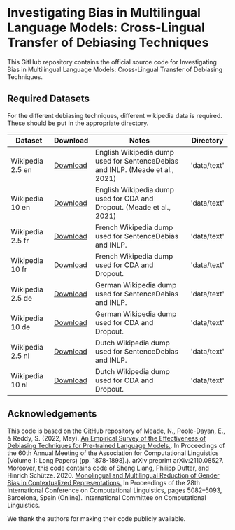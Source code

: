 # Investigating Bias in Multilingual Language Models: Cross-Lingual Transfer of Debiasing Techniques
This GitHub repository contains the official source code for Investigating Bias in Multilingual Language Models: Cross-Lingual Transfer of Debiasing Techniques.


## Required Datasets
For the different debiasing techniques, different wikipedia data is required. These should be put in the appropriate directory.


|Dataset | Download | Notes | Directory|
|--------|----------|-------|----------|
|Wikipedia 2.5 en |[Download](https://drive.google.com/file/d/1nGcRFOBep_M7HjvC_qM-9JFee_rWQRQO/view?usp=sharing)| English Wikipedia dump used for SentenceDebias and INLP. (Meade et al., 2021) |'data/text'|
|Wikipedia 10 en  |[Download](https://drive.google.com/file/d/1yQbZMGuUa3taP_xoGThRq0vkb9Kj0uC-/view?usp=sharing)| English Wikipedia dump used for CDA and Dropout. (Meade et al., 2021) |'data/text'|
|Wikipedia 2.5 fr |[Download](https://drive.google.com/file/d/1TAQYkB9kniSX5-2IppPJR8xiTbMFRwrx/view?usp=sharing)| French Wikipedia dump used for SentenceDebias and INLP. |'data/text'|
|Wikipedia 10 fr  |[Download](https://drive.google.com/file/d/1HEQ-55kH4BIGBHU_84FsyMZwLg3kgwJX/view?usp=sharing)| French Wikipedia dump used for CDA and Dropout. |'data/text'|
|Wikipedia 2.5 de |[Download](https://drive.google.com/file/d/1RRizrCShzT7yk8hRMDN6Zj-HoyfqQkPt/view?usp=sharing)| German Wikipedia dump used for SentenceDebias and INLP. |'data/text'|
|Wikipedia 10 de  |[Download](https://drive.google.com/file/d/1pvKXfK-oyfE-_j1M3BL4LD94XT10p4go/view?usp=sharing)| German Wikipedia dump used for CDA and Dropout. |'data/text'|
|Wikipedia 2.5 nl |[Download](https://drive.google.com/file/d/1jCUWl0kT0TJsljeMZvZEkC4tEWjSxMM8/view?usp=sharing)| Dutch Wikipedia dump used for SentenceDebias and INLP. |'data/text'|
|Wikipedia 10 nl  |[Download](https://drive.google.com/file/d/1Mhn0kG2MZi36CNImBNDhiiNSXh-h9-Uc/view?usp=sharing)| Dutch Wikipedia dump used for CDA and Dropout. |'data/text'|

## Acknowledgements
This code is based on the GitHub repository of Meade, N., Poole-Dayan, E., & Reddy, S. (2022, May). [An Empirical Survey of the Effectiveness of Debiasing Techniques for Pre-trained Language Models.](https://github.com/McGill-NLP/bias-bench/tree/main). In Proceedings of the 60th Annual Meeting of the Association for Computational Linguistics (Volume 1: Long Papers) (pp. 1878-1898).). arXiv preprint arXiv:2110.08527. <br>
Moreover, this code contains code of Sheng Liang, Philipp Dufter, and Hinrich Schütze. 2020. [Monolingual and Multilingual Reduction of Gender Bias in Contextualized Representations.](https://github.com/liangsheng02/densray-debiasing/tree/publish) In Proceedings of the 28th International Conference on Computational Linguistics, pages 5082–5093, Barcelona, Spain (Online). International Committee on Computational Linguistics.

We thank the authors for making their code publicly available.
